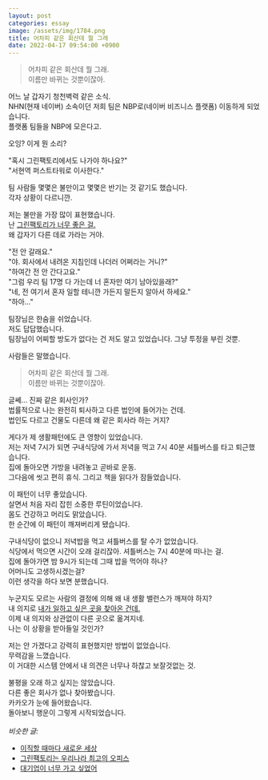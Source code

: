 ```yaml
---
layout: post
categories: essay
image: /assets/img/1784.png
title: 어차피 같은 회산데 뭘 그래
date: 2022-04-17 09:54:00 +0900
---
```


> 어차피 같은 회산데 뭘 그래.  
> 이름만 바뀌는 것뿐이잖아.

어느 날 갑자기 청천벽력 같은 소식.  
NHN(현재 네이버) 소속이던 저희 팀은 NBP로(네이버 비즈니스 플랫폼) 이동하게 되었습니다.  
플랫폼 팀들을 NBP에 모은다고.

오잉? 이게 뭔 소리?

"혹시 그린팩토리에서도 나가야 하나요?"  
"서현역 퍼스트타워로 이사한다."  

팀 사람들 몇몇은 불만이고 몇몇은 반기는 것 같기도 했습니다.  
각자 상황이 다르니깐.  

저는 불만을 가장 많이 표현했습니다.  
난 [그린팩토리가 너무 좋은 걸.](/essay/2022/04/14/green-factory.html)  
왜 갑자기 다른 데로 가라는 거야.

"전 안 갈래요."  
"야. 회사에서 내려온 지침인데 나더러 어쩌라는 거니?"  
"하여간 전 안 간다고요."  
"그럼 우리 팀 17명 다 가는데 너 혼자만 여기 남아있을래?"  
"네, 전 여기서 혼자 일할 테니깐 가든지 말든지 알아서 하세요."  
"하아..."

팀장님은 한숨을 쉬었습니다.  
저도 답답했습니다.   
팀장님이 어찌할 방도가 없다는 건 저도 알고 있었습니다. 그냥 투정을 부린 것뿐.

사람들은 말했습니다.

> 어차피 같은 회산데 뭘 그래.  
> 이름만 바뀌는 것뿐이잖아.

글쎄... 진짜 같은 회사인가?  
법률적으로 나는 완전히 퇴사하고 다른 법인에 들어가는 건데.  
법인도 다르고 건물도 다른데 왜 같은 회사라 하는 거지?

게다가 제 생활패턴에도 큰 영향이 있었습니다.  
저는 저녁 7시가 되면 구내식당에 가서 저녁을 먹고 7시 40분 셔틀버스를 타고 퇴근했습니다.  
집에 돌아오면 가방을 내려놓고 곧바로 운동.  
그다음에 씻고 편히 휴식. 그리고 책을 읽다가 잠들었습니다.

이 패턴이 너무 좋았습니다.  
살면서 처음 자리 잡힌 소중한 루틴이었습니다.  
몸도 건강하고 머리도 맑았습니다.  
한 순간에 이 패턴이 깨져버리게 됐습니다.

구내식당이 없으니 저녁밥을 먹고 셔틀버스를 탈 수가 없었습니다.  
식당에서 먹으면 시간이 오래 걸리잖아. 셔틀버스는 7시 40분에 떠나는 걸.  
집에 돌아가면 밤 9시가 되는데 그때 밥을 먹어야 하나?  
어머니도 고생하시겠는걸?  
이런 생각을 하다 보면 분했습니다.

누군지도 모르는 사람의 결정에 의해 왜 내 생활 밸런스가 깨져야 하지?  
내 의지로 [내가 일하고 싶은 곳을 찾아온 건데.](/essay/2022/01/19/move-company.html)  
이제 내 의지와 상관없이 다른 곳으로 옮겨지네.  
나는 이 상황을 받아들일 것인가?

저는 안 가겠다고 강력히 표현했지만 방법이 없었습니다.  
무력감을 느꼈습니다.  
이 거대한 시스템 안에서 내 의견은 너무나 하찮고 보잘것없는 것.

불평을 오래 하고 싶지는 않았습니다.  
다른 좋은 회사가 없나 찾아봤습니다.  
카카오가 눈에 들어왔습니다.  
돌아보니 행운이 그렇게 시작되었습니다.
<br>
<br>
*비슷한 글:*
* [이직할 때마다 새로운 세상](/essay/2022/01/19/move-company.html)
* [그린팩토리는 우리나라 최고의 오피스](/essay/2022/04/14/green-factory.html)
* [대기업이 너무 가고 싶었어](/essay/2022/12/28/admire-large-company.html)